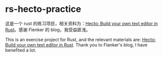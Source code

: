 # rs-hecto-practice

这是一个 rust 的练习项目，相关资料为：[Hecto: Build your own text editor in Rust](https://www.flenker.blog/hecto/)。感谢 Flenker 的 blog，我受益匪浅。

This is an exercise project for Rust, and the relevant materials are: [Hecto: Build your own text editor in Rust](https://www.flenker.blog/hecto/). Thank you to Flanker's blog, I have benefited a lot.
